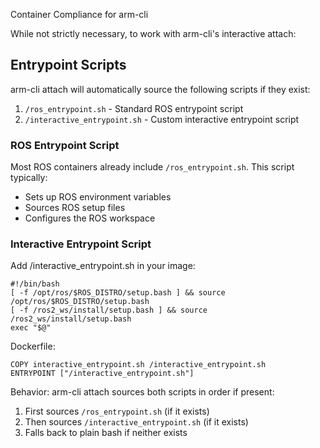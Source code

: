 Container Compliance for arm-cli

While not strictly necessary, to work with arm-cli's interactive attach:

## Entrypoint Scripts

arm-cli attach will automatically source the following scripts if they exist:

1. `/ros_entrypoint.sh` - Standard ROS entrypoint script
2. `/interactive_entrypoint.sh` - Custom interactive entrypoint script

### ROS Entrypoint Script

Most ROS containers already include `/ros_entrypoint.sh`. This script typically:
- Sets up ROS environment variables
- Sources ROS setup files
- Configures the ROS workspace

### Interactive Entrypoint Script

Add /interactive_entrypoint.sh in your image:

```
#!/bin/bash
[ -f /opt/ros/$ROS_DISTRO/setup.bash ] && source /opt/ros/$ROS_DISTRO/setup.bash
[ -f /ros2_ws/install/setup.bash ] && source /ros2_ws/install/setup.bash
exec "$@"
```

Dockerfile:
```
COPY interactive_entrypoint.sh /interactive_entrypoint.sh
ENTRYPOINT ["/interactive_entrypoint.sh"]
```

Behavior:
arm-cli attach <container> sources both scripts in order if present:
1. First sources `/ros_entrypoint.sh` (if it exists)
2. Then sources `/interactive_entrypoint.sh` (if it exists)
3. Falls back to plain bash if neither exists